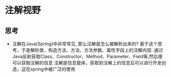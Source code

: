# 注解视野
## 思考
* 注解在Java(Spring)中非常常见, 那么注解是怎么被解析出来的?
基于这个思考，于是解析类、构造方法、方法、方法参数、属性字段上的注解内容:
通过Java反射获取Class、Constructor、Method、Parameter、Field等,然后便可以获取注解的信息
注解是信息载体，获取到注解上的信息后可以进行开发创造，这在spring中被广泛的使用

